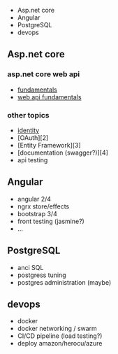 * Asp.net core
* Angular
* PostgreSQL
* devops

## Asp.net core
### asp.net core web api
+ [fundamentals][0]
+ [web api fundamentals][1]
### other topics
+ [identity][1] 
+ [OAuth][2]
+ [Entity Framework][3]
+ [documentation (swagger?)][4]
+ api testing

## Angular
+ angular 2/4
+ ngrx store/effects
+ bootstrap 3/4
+ front testing (jasmine?)
+ ...

## PostgreSQL
+ anci SQL
+ postgress tuning 
+ postgres administration (maybe)

## devops
+ docker
+ docker networking / swarm
+ CI/CD pipeline (load testing?)
+ deploy amazon/herocu/azure

[0]:https://app.pluralsight.com/library/courses/aspdotnet-core-1-0-fundamentals/table-of-contents
[1]:https://app.pluralsight.com/library/courses/asp-dot-net-core-restful-api-building/table-of-contents
